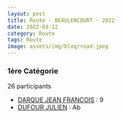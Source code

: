 ```yaml
---
layout: post
title: Route - BEAULENCOURT - 2022
date: 2022-03-12
category: Route
tags: Route
image: assets/img/blog/road.jpeg
---
```


### 1ère Catégorie
26 participants
- [DARQUE JEAN FRANCOIS](https://teamspecializedlille.github.io/works/darquejeanfrancois) : 9
- [DUFOUR JULIEN](https://teamspecializedlille.github.io/works/dufourjulien) : Ab

